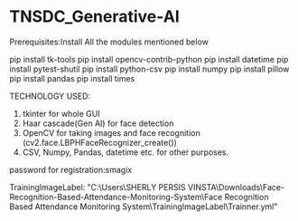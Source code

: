# TNSDC_Generative-AI
Prerequisites:Install All the modules mentioned below 

pip install tk-tools
pip install opencv-contrib-python
pip install datetime
pip install pytest-shutil
pip install python-csv
pip install numpy
pip install pillow 
pip install pandas
pip install times

TECHNOLOGY USED:
1) tkinter for whole GUI
2) Haar cascade(Gen AI) for face detection
3) OpenCV for taking images and face recognition (cv2.face.LBPHFaceRecognizer_create())
4) CSV, Numpy, Pandas, datetime etc. for other purposes.

 password for registration:smagix

 TrainingImageLabel: "C:\Users\SHERLY PERSIS VINSTA\Downloads\Face-Recognition-Based-Attendance-Monitoring-System\Face Recognition Based Attendance Monitoring System\TrainingImageLabel\Trainner.yml"

 
